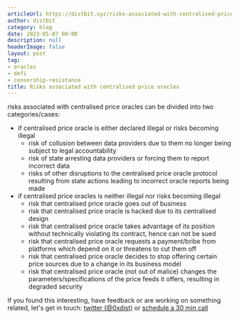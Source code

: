 ```yaml
---
articleUrl: https://distbit.xyz/risks-associated-with-centralised-price-oracles
author: distbit
category: blog
date: 2023-05-07 00:00
description: null
headerImage: false
layout: post
tag:
- oracles
- defi
- censorship-resistance
title: Risks associated with centralised price oracles
---
```



 



risks associated with centralised price oracles can be divided into two categories/cases:  

- if centralised price oracle is either declared illegal or risks becoming illegal  
	- risk of collusion between data providers due to them no longer being subject to legal accountability  
	- risk of state arresting data providers or forcing them to report incorrect data  
	- risks of other disruptions to the centralised price oracle protocol resulting from state actions leading to incorrect oracle reports being made   
- if centralised price oracles is neither illegal nor risks becoming illegal   
	- risk that centralised price oracle goes out of business  
	- risk that centralised price oracle is hacked due to its centralised design  
	- risk that centralised price oracle takes advantage of its position without technically violating its contract, hence can not be sued  
	- risk that centralised price oracle requests a payment/bribe from platforms which depend on it or threatens to cut them off  
	- risk that centralised price oracle decides to stop offering certain price sources due to a change in its business model  
	- risk that centralised price oracle (not out of malice) changes the parameters/specifications of the price feeds it offers, resulting in degraded security  

If you found this interesting, have feedback or are working on something related, let's get in touch: [twitter (@0xdist)](https://twitter.com/0xdist) or [schedule a 30 min call](https://cal.com/distbit/30min)